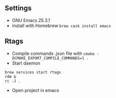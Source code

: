 ## Settings
- GNU Emacs 25.3.1
- install with Homebrew ```brew cask install emacs```

## Rtags
- Compile commands .json file with
```cmake -DCMAKE_EXPORT_COMPILE_COMMANDS=1 . ```
- Start daemon
```
brew services start rtags
rdm &
rc -J .
```
- Open project in emacs
